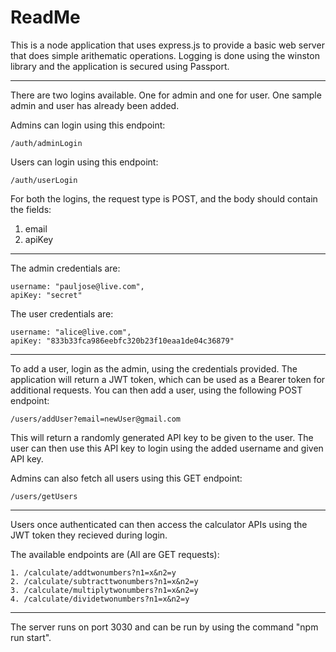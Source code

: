 # ReadMe

This is a node application that uses express.js to provide a basic web server that does simple arithematic operations. Logging is done using the winston library and the application is secured using Passport.

***

There are two logins available. One for admin and one for user.
One sample admin and user has already been added.

Admins can login using this endpoint:
```
/auth/adminLogin
```
Users can login using this endpoint:
```
/auth/userLogin
```

For both the logins, the request type is POST, and the body should contain the fields:
1. email
2. apiKey
*** 

The admin credentials are:
```
username: "pauljose@live.com",
apiKey: "secret"
```

The user credentials are:
```
username: "alice@live.com",
apiKey: "833b33fca986eebfc320b23f10eaa1de04c36879"
```
***
To add a user, login as the admin, using the credentials provided. The application will return a JWT token, which can be used as a Bearer token for additional requests. You can then add a user, using the following POST endpoint: 
```
/users/addUser?email=newUser@gmail.com
```
This will return a randomly generated API key to be given to the user. The user can then use this API key to login using the added username and given API key.

Admins can also fetch all users using this GET endpoint:
```
/users/getUsers
```
***
Users once authenticated can then access the calculator APIs using the JWT token they recieved during login.

The available endpoints are (All are GET requests):
```
1. /calculate/addtwonumbers?n1=x&n2=y
2. /calculate/subtracttwonumbers?n1=x&n2=y
3. /calculate/multiplytwonumbers?n1=x&n2=y
4. /calculate/dividetwonumbers?n1=x&n2=y
```
***
The server runs on port 3030 and can be run by using the command "npm run start".
